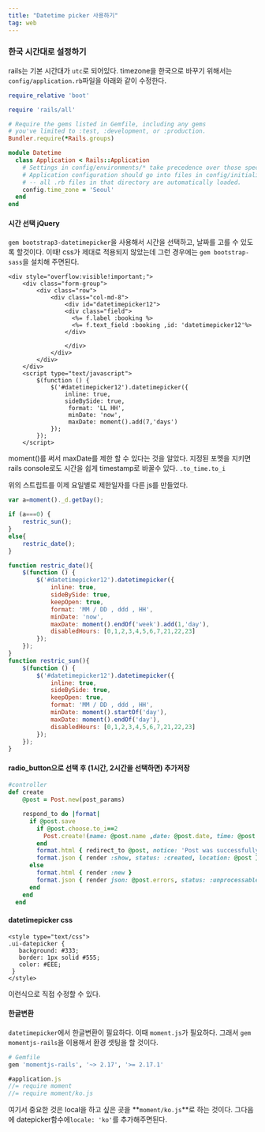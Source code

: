 ```yaml
---
title: "Datetime picker 사용하기"
tag: web
---
```


### 한국 시간대로 설정하기
rails는 기본 시간대가 `utc`로 되어있다. timezone을 한국으로 바꾸기 위해서는 `config/application.rb`파일을 아래와 같이 수정한다.
```ruby
require_relative 'boot'

require 'rails/all'

# Require the gems listed in Gemfile, including any gems
# you've limited to :test, :development, or :production.
Bundler.require(*Rails.groups)

module Datetime
  class Application < Rails::Application
    # Settings in config/environments/* take precedence over those specified here.
    # Application configuration should go into files in config/initializers
    # -- all .rb files in that directory are automatically loaded.
    config.time_zone = 'Seoul'
  end
end
```

#### 시간 선택 jQuery

`gem bootstrap3-datetimepicker`을 사용해서 시간을 선택하고, 날짜를 고를 수 있도록 할것이다.
이때! css가 제대로 적용되지 않았는데 그런 경우에는 `gem bootstrap-sass`을 설치해 주면된다.

```erb
<div style="overflow:visible!important;">
    <div class="form-group">
        <div class="row">
            <div class="col-md-8">
                <div id="datetimepicker12">
                <div class="field">
                  <%= f.label :booking %>
                  <%= f.text_field :booking ,id: 'datetimepicker12'%>
                </div>
          
                </div>
            </div>
        </div>
    </div>
    <script type="text/javascript">
		$(function () {
            $('#datetimepicker12').datetimepicker({
                inline: true,
                sideBySide: true,
                 format: 'LL HH',
                 minDate: 'now',
                 maxDate: moment().add(7,'days')
            });
        });
    </script>
```
moment()를 써서 maxDate를 제한 할 수 있다는 것을 알았다. 지정된 포멧을 지키면 rails console로도 시간을 쉽게 timestamp로 바꿀수 있다. `.to_time.to_i`

위의 스트립트를 이제 요일별로 제한일자를 다른 js를 만들었다.

```js
var a=moment()._d.getDay();

if (a===0) {
	restric_sun();
}
else{
	restric_date();
}

function restric_date(){
    $(function () {
	    $('#datetimepicker12').datetimepicker({
	        inline: true,
	        sideBySide: true,
	        keepOpen: true,
	    	format: 'MM / DD , ddd , HH',
	        minDate: 'now',
	        maxDate: moment().endOf('week').add(1,'day'),
	        disabledHours: [0,1,2,3,4,5,6,7,21,22,23]
	    });
	});
}
function restric_sun(){
    $(function () {
	    $('#datetimepicker12').datetimepicker({
	        inline: true,
	        sideBySide: true,
	        keepOpen: true,
	    	format: 'MM / DD , ddd , HH',
	        minDate: moment().startOf('day'),
	        maxDate: moment().endOf('day'),
	        disabledHours: [0,1,2,3,4,5,6,7,21,22,23]
	    });
	});
}
```

#### radio_button으로 선택 후 (1시간, 2시간을 선택하면) 추가저장

```ruby
#controller
def create
    @post = Post.new(post_params)

    respond_to do |format|
      if @post.save
        if @post.choose.to_i==2
          Post.create!(name: @post.name ,date: @post.date, time: @post.time.to_time+@post.choose.to_i.hours)  
        end
        format.html { redirect_to @post, notice: 'Post was successfully created.' }
        format.json { render :show, status: :created, location: @post }
      else
        format.html { render :new }
        format.json { render json: @post.errors, status: :unprocessable_entity }
      end
    end
  end
```

#### datetimepicker css

```erb
<style type="text/css">
.ui-datepicker {
   background: #333;
   border: 1px solid #555;
   color: #EEE;
 }
</style>
```

이런식으로 직접 수정할 수 있다.

#### 한글변환
`datetimepicker`에서 한글변환이 필요하다. 이때 `moment.js`가 필요하다.
그래서 `gem momentjs-rails`을 이용해서 환경 셋팅을 할 것이다.

```ruby
# Gemfile
gem 'momentjs-rails', '~> 2.17', '>= 2.17.1'
```

```js
#application.js
//= require moment
//= require moment/ko.js
```

여기서 중요한 것은 local을 하고 싶은 곳을 **`moment/ko.js`**로 하는 것이다.
그다음에 datepicker함수에`locale: 'ko'`를 추가해주면된다.